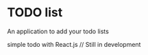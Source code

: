# TODO list

An application to add your todo lists

simple todo with React.js
// Still in development
